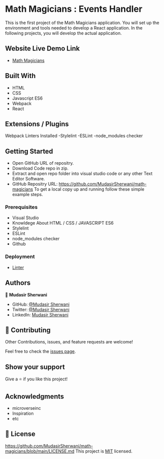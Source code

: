 # Math Magicians : Events Handler

This is the first project of the Math Magicians application. You will set up the environment and tools needed to develop a React application. In the following projects, you will develop the actual application.

## Website Live Demo Link

- [Math Magicians](https://mudasirsherwani.github.io/math-magicians/public)

## Built With

- HTML
- CSS
- Javascript ES6
- Webpack
- React

## Extensions / Plugins

Webpack
Linters Installed
-Stylelint
-ESLint
-node_modules checker

## Getting Started

- Open GitHub URL of repositry.
- Download Code repo in zip.
- Extract and open repo folder into visual studio code or any other Text Editor Software.
- GitHub Repositry URL: https://github.com/MudasirSherwani/math-magicians
  To get a local copy up and running follow these simple example steps.

### Prerequisites

- Visual Studio
- Knowldege About HTML / CSS / JAVASCRIPT ES6
- Stylelint
- ESLint
- node_modules checker
- Github

### Deployment

- [Linter](https://github.com/microverseinc/linters-config/tree/master/html-css)

## Authors

👤 **Mudasir Sherwani**

- GitHub: [@Mudasir Sherwani](https://github.com/MudasirSherwani)
- Twitter: [@Mudasir Sherwani](https://twitter.com/mudasirsherwani)
- LinkedIn: [Mudasir Sherwani](https://linkedin.com/in/mudasir-ashraf-071321a4)

## 🤝 Contributing

Other Contributions, issues, and feature requests are welcome!

Feel free to check the [issues page](../../issues/).

## Show your support

Give a ⭐️ if you like this project!

## Acknowledgments

- microverseinc
- Inspiration
- etc

## 📝 License

https://github.com/MudasirSherwani/math-magicians/blob/main/LICENSE.md
This project is [MIT](./MIT.md) licensed.
